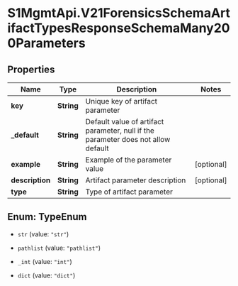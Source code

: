 # S1MgmtApi.V21ForensicsSchemaArtifactTypesResponseSchemaMany200Parameters

## Properties
Name | Type | Description | Notes
------------ | ------------- | ------------- | -------------
**key** | **String** | Unique key of artifact parameter | 
**_default** | **String** | Default value of artifact parameter, null if the parameter does not allow default | 
**example** | **String** | Example of the parameter value | [optional] 
**description** | **String** | Artifact parameter description | [optional] 
**type** | **String** | Type of artifact parameter | 


<a name="TypeEnum"></a>
## Enum: TypeEnum


* `str` (value: `"str"`)

* `pathlist` (value: `"pathlist"`)

* `_int` (value: `"int"`)

* `dict` (value: `"dict"`)




